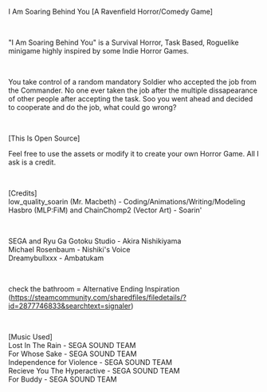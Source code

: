I Am Soaring Behind You [A Ravenfield Horror/Comedy Game]

</br   >

"I Am Soaring Behind You" is a Survival Horror, Task Based, Roguelike minigame highly inspired by some Indie Horror Games.

</br   >

You take control of a random mandatory Soldier who accepted the job from the Commander. No one ever taken the job after the multiple dissapearance of 
other people after accepting the task. Soo you went ahead and decided to cooperate and do the job, what could go wrong?

</br   >

[This Is Open Source]

Feel free to use the assets or modify it to create your own Horror Game.
All I ask is a credit.

</br   >

[Credits]
</br   >
low_quality_soarin (Mr. Macbeth) - Coding/Animations/Writing/Modeling
</br   >
Hasbro (MLP:FiM) and ChainChomp2 (Vector Art) - Soarin'

</br   >

SEGA and Ryu Ga Gotoku Studio - Akira Nishikiyama
</br   >
Michael Rosenbaum - Nishiki's Voice
</br   >
Dreamybullxxx - Ambatukam

</br   >

check the bathroom = Alternative Ending Inspiration (https://steamcommunity.com/sharedfiles/filedetails/?id=2877746833&searchtext=signaler)

</br   >

[Music Used]
</br   >
Lost In The Rain - SEGA SOUND TEAM
</br   >
For Whose Sake - SEGA SOUND TEAM
</br   >
Independence for Violence - SEGA SOUND TEAM
</br   >
Recieve You The Hyperactive - SEGA SOUND TEAM
</br   >
For Buddy - SEGA SOUND TEAM
